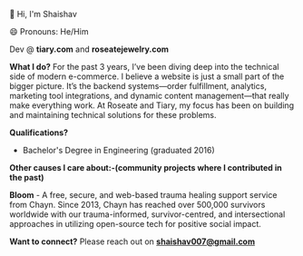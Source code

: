 👋 Hi, I'm Shaishav

😄 Pronouns: He/Him

Dev @ **tiary.com** and **roseatejewelry.com**

**What I do?**
For the past 3 years, I’ve been diving deep into the technical side of modern e-commerce. I believe a website is just a small part of the bigger picture. It’s the backend systems—order fulfillment, analytics, marketing tool integrations, and dynamic content management—that really make everything work. At Roseate and Tiary, my focus has been on building and maintaining technical solutions for these problems.

**Qualifications?**
- Bachelor's Degree in Engineering (graduated 2016)

**Other causes I care about:-(community projects where I contributed in the past)**

**Bloom** - A free, secure, and web-based trauma healing support service from Chayn. Since 2013, Chayn has reached over 500,000 survivors worldwide with our trauma-informed, survivor-centred, and intersectional approaches in utilizing open-source tech for positive social impact.

**Want to connect?**
 Please reach out on **shaishav007@gmail.com**
